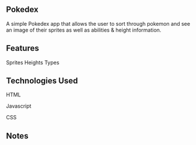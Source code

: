 ## Pokedex
A simple Pokedex app that allows the user to sort through pokemon and see an image of their sprites as well as abilities & height information. 

## Features
Sprites
Heights
Types

## Technologies Used
HTML

Javascript

CSS

## Notes
